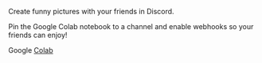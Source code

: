 Create funny pictures with your friends in Discord.

Pin the Google Colab notebook to a channel and enable webhooks so your friends can enjoy!

Google [Colab](https://colab.research.google.com/drive/1rSvvcV8KFf1sh2eDiCRPGNXY5B-npU5x#scrollTo=7SLd07yKM0x5)
